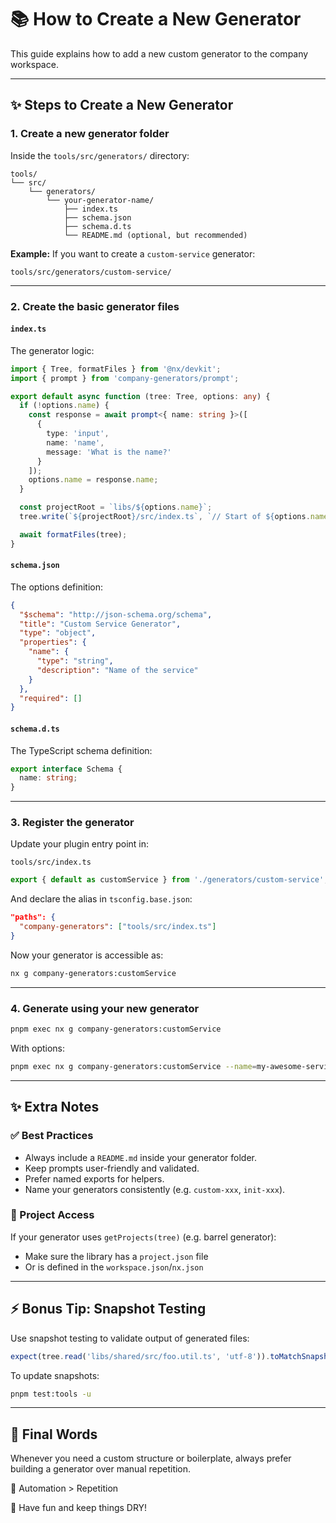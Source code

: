 # 📚 How to Create a New Generator

This guide explains how to add a new custom generator to the company workspace.

---

## ✨ Steps to Create a New Generator

### 1. Create a new generator folder
Inside the `tools/src/generators/` directory:

```
tools/
└── src/
    └── generators/
        └── your-generator-name/
            ├── index.ts
            ├── schema.json
            ├── schema.d.ts
            └── README.md (optional, but recommended)
```

**Example:** 
If you want to create a `custom-service` generator:
```
tools/src/generators/custom-service/
```

---

### 2. Create the basic generator files

#### `index.ts`
The generator logic:
```ts
import { Tree, formatFiles } from '@nx/devkit';
import { prompt } from 'company-generators/prompt';

export default async function (tree: Tree, options: any) {
  if (!options.name) {
    const response = await prompt<{ name: string }>([
      {
        type: 'input',
        name: 'name',
        message: 'What is the name?'
      }
    ]);
    options.name = response.name;
  }

  const projectRoot = `libs/${options.name}`;
  tree.write(`${projectRoot}/src/index.ts`, `// Start of ${options.name}\n`);

  await formatFiles(tree);
}
```

#### `schema.json`
The options definition:
```json
{
  "$schema": "http://json-schema.org/schema",
  "title": "Custom Service Generator",
  "type": "object",
  "properties": {
    "name": {
      "type": "string",
      "description": "Name of the service"
    }
  },
  "required": []
}
```

#### `schema.d.ts`
The TypeScript schema definition:
```ts
export interface Schema {
  name: string;
}
```

---

### 3. Register the generator

Update your plugin entry point in:
```
tools/src/index.ts
```

```ts
export { default as customService } from './generators/custom-service';
```

And declare the alias in `tsconfig.base.json`:
```json
"paths": {
  "company-generators": ["tools/src/index.ts"]
}
```

Now your generator is accessible as:
```bash
nx g company-generators:customService
```

---

### 4. Generate using your new generator

```bash
pnpm exec nx g company-generators:customService
```

With options:
```bash
pnpm exec nx g company-generators:customService --name=my-awesome-service
```

---

## ✨ Extra Notes

### ✅ Best Practices
- Always include a `README.md` inside your generator folder.
- Keep prompts user-friendly and validated.
- Prefer named exports for helpers.
- Name your generators consistently (e.g. `custom-xxx`, `init-xxx`).

### 🧠 Project Access
If your generator uses `getProjects(tree)` (e.g. barrel generator):
- Make sure the library has a `project.json` file
- Or is defined in the `workspace.json`/`nx.json`

---

## ⚡ Bonus Tip: Snapshot Testing
Use snapshot testing to validate output of generated files:
```ts
expect(tree.read('libs/shared/src/foo.util.ts', 'utf-8')).toMatchSnapshot();
```

To update snapshots:
```bash
pnpm test:tools -u
```

---

## 🏁 Final Words
Whenever you need a custom structure or boilerplate, always prefer building a generator over manual repetition.

🚀 Automation > Repetition

🐸 Have fun and keep things DRY!
